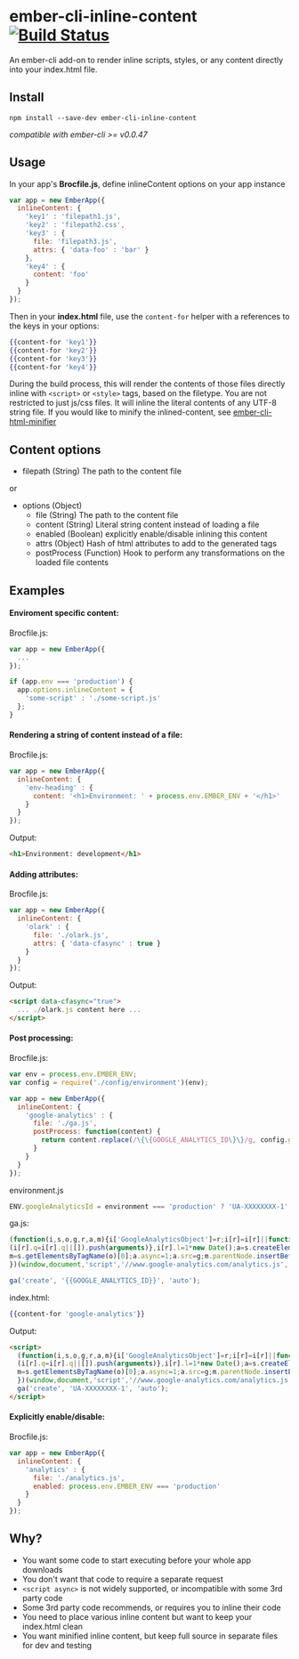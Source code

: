 # ember-cli-inline-content [![Build Status](https://travis-ci.org/gdub22/ember-cli-inline-content.svg?branch=master)](https://travis-ci.org/gdub22/ember-cli-inline-content)

An ember-cli add-on to render inline scripts, styles, or any content directly into your index.html file.

## Install
```
npm install --save-dev ember-cli-inline-content
```
*compatible with ember-cli >= v0.0.47*

## Usage

In your app's **Brocfile.js**, define inlineContent options on your app instance

```js
var app = new EmberApp({
  inlineContent: {
    'key1' : 'filepath1.js',
    'key2' : 'filepath2.css',
    'key3' : {
      file: 'filepath3.js',
      attrs: { 'data-foo' : 'bar' }
    },
    'key4' : {
      content: 'foo'
    }
  }
});
```

Then in your **index.html** file, use the `content-for` helper with a references to the keys in your options:

```hbs
{{content-for 'key1'}}
{{content-for 'key2'}}
{{content-for 'key3'}}
{{content-for 'key4'}}
```

During the build process, this will render the contents of those files directly inline with `<script>` or `<style>` tags, based on the filetype. You are not restricted to just js/css files.  It will inline the literal contents of any UTF-8 string file.  If you would like to minify the inlined-content, see [ember-cli-html-minifier](https://github.com/gdub22/ember-cli-html-minifier)

## Content options
- filepath (String) The path to the content file

or

- options (Object)
    - file (String) The path to the content file
    - content (String) Literal string content instead of loading a file
    - enabled (Boolean) explicitly enable/disable inlining this content
    - attrs (Object) Hash of html attributes to add to the generated tags
    - postProcess (Function) Hook to perform any transformations on the loaded file contents

## Examples

#### Enviroment specific content:
Brocfile.js:
```js
var app = new EmberApp({
  ...
});

if (app.env === 'production') {
  app.options.inlineContent = {
    'some-script' : './some-script.js'
  };
}
```

#### Rendering a string of content instead of a file:
Brocfile.js:
```js
var app = new EmberApp({
  inlineContent: {
    'env-heading' : {
      content: '<h1>Environment: ' + process.env.EMBER_ENV + '</h1>'
    }
  }
});
```

Output:
```html
<h1>Environment: development</h1>
```

#### Adding attributes:
Brocfile.js:
```js
var app = new EmberApp({
  inlineContent: {
    'olark' : {
      file: './olark.js',
      attrs: { 'data-cfasync' : true }
    }
  }
});
```

Output:
```html
<script data-cfasync="true">
  ... ./olark.js content here ...
</script>
```

#### Post processing:
Brocfile.js:
```js
var env = process.env.EMBER_ENV;
var config = require('./config/environment')(env);

var app = new EmberApp({
  inlineContent: {
    'google-analytics' : {
      file: './ga.js',
      postProcess: function(content) {
        return content.replace(/\{\{GOOGLE_ANALYTICS_ID\}\}/g, config.googleAnalyticsId);
      }
    }
  }
});
```

environment.js
```js
ENV.googleAnalyticsId = environment === 'production' ? 'UA-XXXXXXXX-1' : 'UA-XXXXXXXX-2';
```

ga.js:
```js
(function(i,s,o,g,r,a,m){i['GoogleAnalyticsObject']=r;i[r]=i[r]||function(){
(i[r].q=i[r].q||[]).push(arguments)},i[r].l=1*new Date();a=s.createElement(o),
m=s.getElementsByTagName(o)[0];a.async=1;a.src=g;m.parentNode.insertBefore(a,m)
})(window,document,'script','//www.google-analytics.com/analytics.js','ga');

ga('create', '{{GOOGLE_ANALYTICS_ID}}', 'auto');
```

index.html:
```hbs
{{content-for 'google-analytics'}}
```

Output:
```html
<script>
  (function(i,s,o,g,r,a,m){i['GoogleAnalyticsObject']=r;i[r]=i[r]||function(){
  (i[r].q=i[r].q||[]).push(arguments)},i[r].l=1*new Date();a=s.createElement(o),
  m=s.getElementsByTagName(o)[0];a.async=1;a.src=g;m.parentNode.insertBefore(a,m)
  })(window,document,'script','//www.google-analytics.com/analytics.js','ga');
  ga('create', 'UA-XXXXXXXX-1', 'auto');
</script>
```

#### Explicitly enable/disable:
Brocfile.js:
```js
var app = new EmberApp({
  inlineContent: {
    'analytics' : {
      file: './analytics.js',
      enabled: process.env.EMBER_ENV === 'production'
    }
  }
});
```


## Why?
- You want some code to start executing before your whole app downloads
- You don't want that code to require a separate request
- `<script async>` is not widely supported, or incompatible with some 3rd party code
- Some 3rd party code recommends, or requires you to inline their code
- You need to place various inline content but want to keep your index.html clean
- You want minified inline content, but keep full source in separate files for dev and testing

